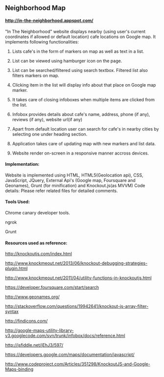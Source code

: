 ## Neighborhood Map
#### http://in-the-neighborhood.appspot.com/

"In The Neighborhood" website displays nearby (using user's current coordinates if allowed or default location) cafe locations on Google map. It implements following functionalities:

1. Lists cafe's in the form of markers on map as well as text in a list.

2. List can be viewed using hamburger icon on the page.

3. List can be searched/filtered using search textbox. Filtered list also filters markers on map.

4. Clicking item in the list will display info about that place on Google map marker.

5. It takes care of closing infoboxes when multiple items are clicked from the list.

6. Infobox provides details about cafe's name, address, phone (if any), reviews (if any), website url(if any)

7. Apart from default location user can search for cafe's in nearby cities by selecting  one under heading section.

8. Application takes care of updating map with new markers and list data.

9. Website render on-screen in a responsive manner accross devices.


#### Implementation:
Website is implemented using HTML, HTML5(Geolocation api), CSS, JavaScript, JQuery, External Api's (Google map, Foursquare and Geonames), Grunt (for minification) and Knockout.js(as MVVM)
Code details: Please refer related files for detailed comments.

#### Tools Used:

Chrome canary developer tools.

ngrok

Grunt

#### Resources used as reference:

http://knockoutjs.com/index.html

http://www.knockmeout.net/2013/06/knockout-debugging-strategies-plugin.html

http://www.knockmeout.net/2011/04/utility-functions-in-knockoutjs.html

https://developer.foursquare.com/start/search

http://www.geonames.org/

http://stackoverflow.com/questions/19942641/knockout-js-array-filter-syntax

http://findicons.com/

http://google-maps-utility-library-v3.googlecode.com/svn/trunk/infobox/docs/reference.html

http://jsfiddle.net/jEhJ3/597/

https://developers.google.com/maps/documentation/javascript/

http://www.codeproject.com/Articles/351298/KnockoutJS-and-Google-Maps-binding
